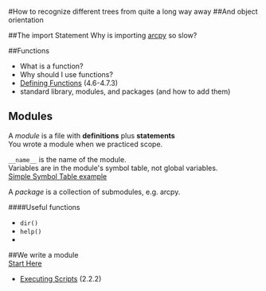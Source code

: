 #How to recognize different trees from quite a long way away
##And object orientation

##The import Statement
Why is importing [arcpy](http://resources.arcgis.com/en/help/main/10.2/index.html#//000v00000001000000) so slow?  
  
##Functions
* What is a function?  
* Why should I use functions?
* [Defining Functions](http://docs.python.org/2/tutorial/controlflow.html#defining-functions) (4.6-4.7.3)
* standard library, modules, and packages (and how to add them)

## Modules  
A *module* is a file with **definitions** plus **statements**  
You wrote a module when we practiced scope.  

```__name__``` is the name of the module.  
Variables are in the module's symbol table, not global variables.  
[Simple Symbol Table example](https://github.com/WUSTL-GIS-Programming-spring-2014/class_four/blob/master/modulesymboltables.py)  

A *package* is a collection of submodules, e.g. arcpy.  

####Useful functions
* ```dir()```  
*	```help()```  
*	
##We write a module  
[Start Here](http://docs.python.org/2/tutorial/modules.html)
  * [Executing Scripts](http://docs.python.org/2/tutorial/interpreter.html#executable-python-scripts) (2.2.2)

